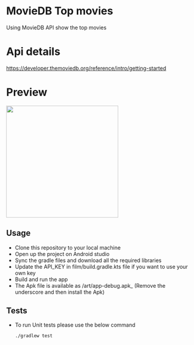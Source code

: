 # MovieDB Top movies
Using MovieDB API show the top movies

# Api details
https://developer.themoviedb.org/reference/intro/getting-started

# Preview
<img src="/art/preview.gif" width="300"/>

## Usage
- Clone this repository to your local machine
- Open up the project on Android studio
- Sync the gradle files and download all the required libraries
- Update the API_KEY in film/build.gradle.kts file if you want to use your own key
- Build and run the app
- The Apk file is available as /art/app-debug.apk_ (Remove the underscore and then install the Apk)

## Tests
- To run Unit tests please use the below command
    ```
    ./gradlew test
    ```
  
